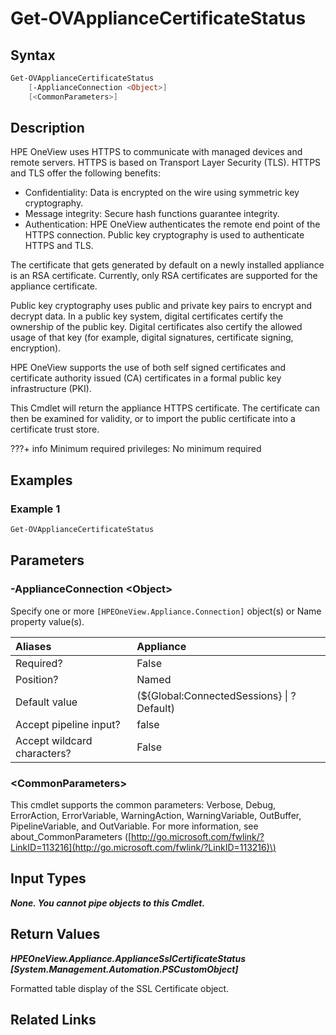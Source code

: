 ﻿---
description: Get the appliance SSL certificate status.
---

# Get-OVApplianceCertificateStatus

## Syntax

```powershell
Get-OVApplianceCertificateStatus
    [-ApplianceConnection <Object>]
    [<CommonParameters>]
```

## Description

HPE OneView uses HTTPS to communicate with managed devices and remote servers. HTTPS is based on Transport Layer Security (TLS). HTTPS and TLS offer the following benefits:

* Confidentiality: Data is encrypted on the wire using symmetric key cryptography.
* Message integrity: Secure hash functions guarantee integrity.
* Authentication: HPE OneView authenticates the remote end point of the HTTPS connection. Public key cryptography is used to authenticate HTTPS and TLS.

The certificate that gets generated by default on a newly installed appliance is an RSA certificate. Currently, only RSA certificates are supported for the appliance certificate.

Public key cryptography uses public and private key pairs to encrypt and decrypt data. In a public key system, digital certificates certify the ownership of the public key. Digital certificates also certify the allowed usage of that key (for example, digital signatures, certificate signing, encryption).

HPE OneView supports the use of both self signed certificates and certificate authority issued (CA) certificates in a formal public key infrastructure (PKI).

This Cmdlet will return the appliance HTTPS certificate.  The certificate can then be examined for validity, or to import the public certificate into a certificate trust store.

???+ info
    Minimum required privileges: No minimum required
    

## Examples

###  Example 1 

```powershell
Get-OVApplianceCertificateStatus
```



## Parameters

### -ApplianceConnection &lt;Object&gt;

Specify one or more `[HPEOneView.Appliance.Connection]` object(s) or Name property value(s).

| Aliases | Appliance |
| :--- | :--- |
| Required? | False |
| Position? | Named |
| Default value | (${Global:ConnectedSessions} &vert; ? Default) |
| Accept pipeline input? | false |
| Accept wildcard characters? | False |

### &lt;CommonParameters&gt;

This cmdlet supports the common parameters: Verbose, Debug, ErrorAction, ErrorVariable, WarningAction, WarningVariable, OutBuffer, PipelineVariable, and OutVariable. For more information, see about\_CommonParameters \([http://go.microsoft.com/fwlink/?LinkID=113216](http://go.microsoft.com/fwlink/?LinkID=113216)\)

## Input Types

_**None.  You cannot pipe objects to this Cmdlet.**_

## Return Values

_**HPEOneView.Appliance.ApplianceSslCertificateStatus [System.Management.Automation.PSCustomObject]**_

Formatted table display of the SSL Certificate object.

## Related Links

